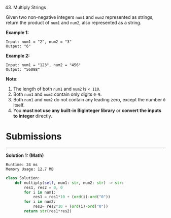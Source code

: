 43. Multiply Strings

Given two non-negative integers `num1` and `num2` represented as strings, return the product of `num1` and `num2`, also represented as a string.

**Example 1:**
```
Input: num1 = "2", num2 = "3"
Output: "6"
```

**Example 2:**
```
Input: num1 = "123", num2 = "456"
Output: "56088"
```

**Note:**

1. The length of both `num1` and `num2` is `< 110`.
1. Both `num1` and `num2` contain only digits `0-9`.
1. Both `num1` and `num2` do not contain any leading zero, except the number `0` itself.
1. You **must not use any built-in BigInteger library** or **convert the inputs to integer** directly.

# Submissions
---
**Solution 1: (Math)**
```
Runtime: 24 ms
Memory Usage: 12.7 MB
```
```python
class Solution:
    def multiply(self, num1: str, num2: str) -> str:
        res1, res2 = 0, 0
        for i in num1:
            res1 = res1*10 + (ord(i)-ord("0"))
        for i in num2:
            res2= res2*10 + (ord(i)-ord("0"))
        return str(res1*res2)
```